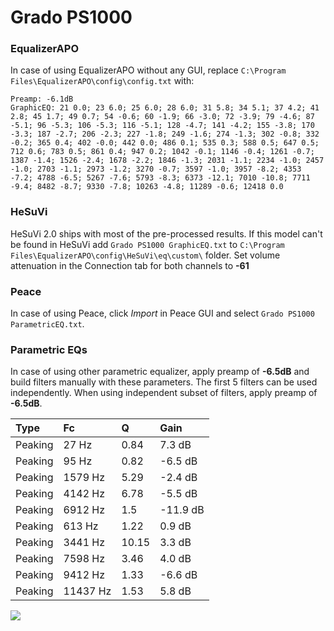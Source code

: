 # Grado PS1000

### EqualizerAPO
In case of using EqualizerAPO without any GUI, replace `C:\Program Files\EqualizerAPO\config\config.txt`
with:
```
Preamp: -6.1dB
GraphicEQ: 21 0.0; 23 6.0; 25 6.0; 28 6.0; 31 5.8; 34 5.1; 37 4.2; 41 2.8; 45 1.7; 49 0.7; 54 -0.6; 60 -1.9; 66 -3.0; 72 -3.9; 79 -4.6; 87 -5.1; 96 -5.3; 106 -5.3; 116 -5.1; 128 -4.7; 141 -4.2; 155 -3.8; 170 -3.3; 187 -2.7; 206 -2.3; 227 -1.8; 249 -1.6; 274 -1.3; 302 -0.8; 332 -0.2; 365 0.4; 402 -0.0; 442 0.0; 486 0.1; 535 0.3; 588 0.5; 647 0.5; 712 0.6; 783 0.5; 861 0.4; 947 0.2; 1042 -0.1; 1146 -0.4; 1261 -0.7; 1387 -1.4; 1526 -2.4; 1678 -2.2; 1846 -1.3; 2031 -1.1; 2234 -1.0; 2457 -1.0; 2703 -1.1; 2973 -1.2; 3270 -0.7; 3597 -1.0; 3957 -8.2; 4353 -7.2; 4788 -6.5; 5267 -7.6; 5793 -8.3; 6373 -12.1; 7010 -10.8; 7711 -9.4; 8482 -8.7; 9330 -7.8; 10263 -4.8; 11289 -0.6; 12418 0.0
```

### HeSuVi
HeSuVi 2.0 ships with most of the pre-processed results. If this model can't be found in HeSuVi add
`Grado PS1000 GraphicEQ.txt` to `C:\Program Files\EqualizerAPO\config\HeSuVi\eq\custom\` folder.
Set volume attenuation in the Connection tab for both channels to **-61**

### Peace
In case of using Peace, click *Import* in Peace GUI and select `Grado PS1000 ParametricEQ.txt`.

### Parametric EQs
In case of using other parametric equalizer, apply preamp of **-6.5dB** and build filters manually
with these parameters. The first 5 filters can be used independently.
When using independent subset of filters, apply preamp of **-6.5dB**.

| Type    | Fc       |     Q | Gain     |
|:--------|:---------|:------|:---------|
| Peaking | 27 Hz    |  0.84 | 7.3 dB   |
| Peaking | 95 Hz    |  0.82 | -6.5 dB  |
| Peaking | 1579 Hz  |  5.29 | -2.4 dB  |
| Peaking | 4142 Hz  |  6.78 | -5.5 dB  |
| Peaking | 6912 Hz  |  1.5  | -11.9 dB |
| Peaking | 613 Hz   |  1.22 | 0.9 dB   |
| Peaking | 3441 Hz  | 10.15 | 3.3 dB   |
| Peaking | 7598 Hz  |  3.46 | 4.0 dB   |
| Peaking | 9412 Hz  |  1.33 | -6.6 dB  |
| Peaking | 11437 Hz |  1.53 | 5.8 dB   |

![](https://raw.githubusercontent.com/jaakkopasanen/AutoEq/master/results/headphonecom/sbaf-serious/Grado%20PS1000/Grado%20PS1000.png)